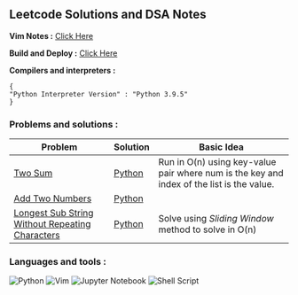 ## Leetcode Solutions and DSA Notes 

**Vim Notes :**
[Click Here](https://github.com/ericraymundrex/leetcode/tree/main/Vim)

**Build and Deploy :**
[Click Here](https://github.com/ericraymundrex/leetcode/tree/main/Build%20and%20Deploy)

**Compilers and interpreters :**
```
{
"Python Interpreter Version" : "Python 3.9.5"
}
```

### Problems and solutions :
| Problem  | Solution  | Basic Idea  |
|---|---|---|
| [Two Sum](https://leetcode.com/problems/two-sum/)  | [Python](https://github.com/ericraymundrex/leetcode/blob/main/Python/two_sum.py)  |Run in O(n) using key-value pair where num is the key and index of the list is the value.|
|[Add Two Numbers](https://leetcode.com/problems/add-two-numbers/)|[Python](https://github.com/ericraymundrex/leetcode/tree/main/Python/addTwoNumbers)| |
|[Longest Sub String Without Repeating Characters](https://leetcode.com/problems/longest-substring-without-repeating-characters/)|[Python](https://github.com/ericraymundrex/leetcode/blob/main/Python/LongestSubString.py) |Solve using *Sliding Window* method to solve in O(n) |

### Languages and tools : 
![Python](https://img.shields.io/badge/python-3670A0?style=for-the-badge&logo=python&logoColor=ffdd54)
![Vim](https://img.shields.io/badge/VIM-%2311AB00.svg?style=for-the-badge&logo=vim&logoColor=white)
![Jupyter Notebook](https://img.shields.io/badge/jupyter-%23FA0F00.svg?style=for-the-badge&logo=jupyter&logoColor=white)
![Shell Script](https://img.shields.io/badge/shell_script-%23121011.svg?style=for-the-badge&logo=gnu-bash&logoColor=white)
